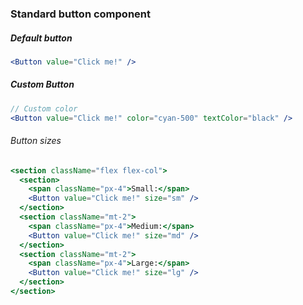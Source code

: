 ### Standard button component

##### Default button

```jsx padded
<Button value="Click me!" />
```

##### Custom Button

```jsx padded
// Custom color
<Button value="Click me!" color="cyan-500" textColor="black" />
```

###### Button sizes

```jsx padded
<section className="flex flex-col">
  <section>
    <span className="px-4">Small:</span>
    <Button value="Click me!" size="sm" />
  </section>
  <section className="mt-2">
    <span className="px-4">Medium:</span>
    <Button value="Click me!" size="md" />
  </section>
  <section className="mt-2">
    <span className="px-4">Large:</span>
    <Button value="Click me!" size="lg" />
  </section>
</section>
```
